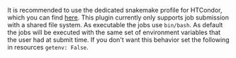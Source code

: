 It is recommended to use the dedicated snakemake profile for HTCondor, which you can find [here](https://github.com/Snakemake-Profiles/htcondor).
This plugin currently only supports job submission with a shared file system.
As executable the jobs use `bin/bash`.
As default the jobs will be executed with the same set of environment variables that the user had at submit time. If you don't want this behavior set the following in resources `getenv: False`.